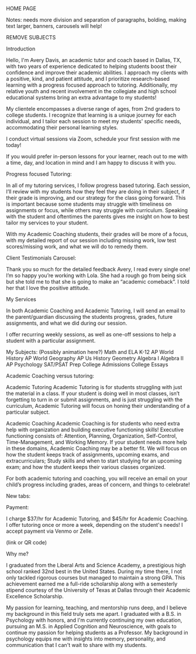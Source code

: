 HOME PAGE

Notes: needs more division and separation of paragraphs, bolding, making text larger, banners, carousels will help!

REMOVE SUBJECTS

Introduction

Hello, I'm Avery Davis, an academic tutor and coach based in Dallas, TX, with two years of experience dedicated to helping students boost their confidence and improve their academic abilities. I approach my clients with a positive, kind, and patient attitude, and I prioritize research-based learning with a progress focused approach to tutoring. Additionally, my relative youth and recent involvement in the collegiate and high school educational systems bring an extra advantage to my students!

 My clientele encompasses a diverse range of ages, from 2nd graders to college students. I recognize that learning is a unique journey for each individual, and I tailor each session to meet my students' specific needs, accommodating their personal learning styles. 

I conduct virtual sessions via Zoom, schedule your first session with me today!

If you would  prefer in-person lessons for your learner, reach out to me with a time, day, and location in mind and I am happy to discuss it with you. 


Progress focused Tutoring:

In all of my tutoring services, I follow progress based tutoring. Each session, I’ll review with my students how they feel they are doing in their subject, if their grade is improving, and our strategy for the class going forward. This is important because some students may struggle with timeliness on assignments or focus, while others may struggle with curriculum. Speaking with the student and oftentimes the parents gives me insight on how to best tailor my services to your student.

With my Academic Coaching students, their grades will be more of a focus, with my detailed report of our session including missing work, low test scores/missing work, and what we will do to remedy them. 

Client Testimonials Carousel:
 

Thank you so much for the detailed feedback Avery, I read every single one! I’m so happy you’re working with Lola. She had a rough go from being sick but she told me to that she is going to make an “academic comeback”. I told her that I love the positive attitude. 


My Services

In both Academic Coaching and Academic Tutoring, I will send an email to the parent/guardian discussing the students progress, grades, future assignments, and what we did during our session. 

I offer recurring weekly sessions, as well as one-off sessions to help a student with a particular assignment.

My Subjects: (Possibly  animation here?)
Math and ELA K-12
AP World History
AP World Geography
AP Us History 
Geometry
Algebra I
Algebra II
AP Psychology 
SAT/PSAT Prep
College Admissions
College Essays 



Academic Coaching versus tutoring:

Academic Tutoring
 Academic Tutoring is for students struggling with just the material in a class. If your student is doing well in most classes, isn’t forgetting to turn in or submit assignments, and is just struggling with the curriculum, Academic Tutoring will focus on honing their understanding of a particular subject. 

Academic Coaching
Academic Coaching is for students who need extra help with organization and building executive functioning skills! Executive functioning consists of: Attention, Planning, Organization, Self-Control, Time-Management, and Working Memory. If your student needs more help in these domains, Academic Coaching may be a better fit. We will focus on how the student keeps track of assignments, upcoming exams, and extracurriculars; Study skills and when to start studying for an upcoming exam; and how the student keeps their various classes organized. 

 For both academic tutoring and coaching, you will receive an email on your child’s progress including grades, areas of concern, and things to celebrate! 



New tabs:



Payment: 

I charge $37/hr for Academic Tutoring, and $45/hr for Academic Coaching. I offer tutoring once or more a week, depending on the student's needs! I accept payment via Venmo or Zelle.

(link or QR code)



Why me?
 
I graduated from the Liberal Arts and Science Academy, a prestigious high school ranked 32nd best in the United States. During my time there, I not only tackled rigorous courses but managed to maintain a strong GPA. This achievement earned me a full-ride scholarship along with a semesterly stipend courtesy of the University of Texas at Dallas through their Academic Excellence Scholarship.

My passion for learning, teaching, and mentorship runs deep, and I believe my background in this field truly sets me apart. I graduated with a B.S. in Psychology with honors, and I'm currently continuing my own education, pursuing an M.S. in Applied Cognition and Neuroscience, with goals to continue my passion for helping students as a Professor. My background in psychology equips me with insights into memory, personality, and communication that I can't wait to share with my students. 

